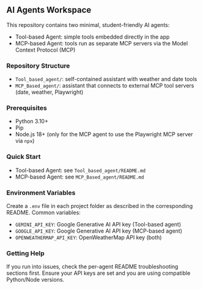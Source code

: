 ## AI Agents Workspace

This repository contains two minimal, student-friendly AI agents:

- Tool-based Agent: simple tools embedded directly in the app
- MCP-based Agent: tools run as separate MCP servers via the Model Context Protocol (MCP)

### Repository Structure

- `Tool_based_agent/`: self-contained assistant with weather and date tools
- `MCP_Based_agent/`: assistant that connects to external MCP tool servers (date, weather, Playwright)

### Prerequisites

- Python 3.10+
- Pip
- Node.js 18+ (only for the MCP agent to use the Playwright MCP server via `npx`)

### Quick Start

- Tool-based Agent: see `Tool_based_agent/README.md`
- MCP-based Agent: see `MCP_Based_agent/README.md`

### Environment Variables

Create a `.env` file in each project folder as described in the corresponding README. Common variables:

- `GEMINI_API_KEY`: Google Generative AI API key (Tool-based agent)
- `GOOGLE_API_KEY`: Google Generative AI API key (MCP-based agent)
- `OPENWEATHERMAP_API_KEY`: OpenWeatherMap API key (both)

### Getting Help

If you run into issues, check the per-agent README troubleshooting sections first. Ensure your API keys are set and you are using compatible Python/Node versions.
